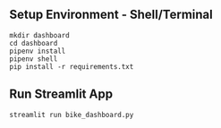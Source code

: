 ## Setup Environment - Shell/Terminal
```
mkdir dashboard
cd dashboard
pipenv install
pipenv shell
pip install -r requirements.txt
```

## Run Streamlit App
```
streamlit run bike_dashboard.py
```
